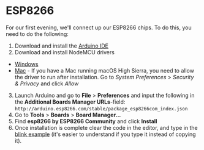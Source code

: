 # ESP8266

For our first evening, we'll connect up our ESP8266 chips. To do this, you need to do the following:

1) Download and install the [Arduino IDE](https://www.arduino.cc/en/Main/Software)
2) Download and install NodeMCU drivers
  * [Windows](https://github.com/nodemcu/nodemcu-devkit/tree/master/Drivers)
  * [Mac](https://www.silabs.com/products/development-tools/software/usb-to-uart-bridge-vcp-drivers) - If you have a Mac running macOS High Sierra, you need to allow the driver to run after installation. Go to *System Preferences* > *Security & Privacy* and click *Allow*
3) Launch Arduino and go to **File** > **Preferences** and input the following in the **Additional Boards Manager URLs**-field: `http://arduino.esp8266.com/stable/package_esp8266com_index.json`
4) Go to **Tools** > **Boards** > **Board Manager...**
5) Find **esp8266 by ESP8266 Community** and click **Install**
6) Once installation is complete clear the code in the editor, and type in the [blink example](blink.ino) (it's easier to understand if you type it instead of copying it).
